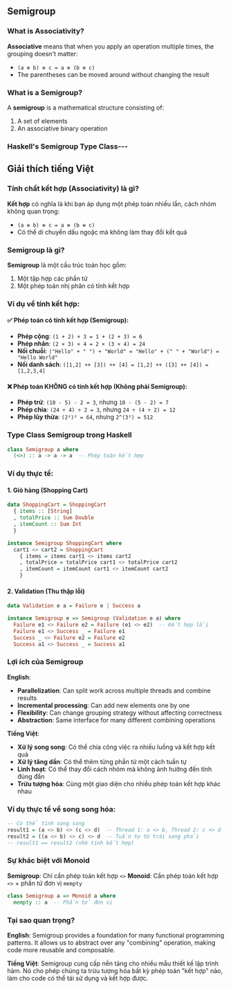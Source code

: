 ## Semigroup

### What is Associativity?
**Associative** means that when you apply an operation multiple times, the grouping doesn't matter:
- `(a ⊕ b) ⊕ c = a ⊕ (b ⊕ c)`
- The parentheses can be moved around without changing the result

### What is a Semigroup?
A **semigroup** is a mathematical structure consisting of:
1. A set of elements
2. An associative binary operation

### Haskell's Semigroup Type Class---

## Giải thích tiếng Việt

### Tính chất kết hợp (Associativity) là gì?
**Kết hợp** có nghĩa là khi bạn áp dụng một phép toán nhiều lần, cách nhóm không quan trọng:
- `(a ⊕ b) ⊕ c = a ⊕ (b ⊕ c)`
- Có thể di chuyển dấu ngoặc mà không làm thay đổi kết quả

### Semigroup là gì?
**Semigroup** là một cấu trúc toán học gồm:
1. Một tập hợp các phần tử
2. Một phép toán nhị phân có tính kết hợp

### Ví dụ về tính kết hợp:

#### ✅ Phép toán có tính kết hợp (Semigroup):
- **Phép cộng**: `(1 + 2) + 3 = 1 + (2 + 3) = 6`
- **Phép nhân**: `(2 × 3) × 4 = 2 × (3 × 4) = 24`
- **Nối chuỗi**: `("Hello" + " ") + "World" = "Hello" + (" " + "World") = "Hello World"`
- **Nối danh sách**: `([1,2] ++ [3]) ++ [4] = [1,2] ++ ([3] ++ [4]) = [1,2,3,4]`

#### ❌ Phép toán KHÔNG có tính kết hợp (Không phải Semigroup):
- **Phép trừ**: `(10 - 5) - 2 = 3`, nhưng `10 - (5 - 2) = 7`
- **Phép chia**: `(24 ÷ 4) ÷ 2 = 3`, nhưng `24 ÷ (4 ÷ 2) = 12`
- **Phép lũy thừa**: `(2³)² = 64`, nhưng `2^(3²) = 512`

### Type Class Semigroup trong Haskell

```haskell
class Semigroup a where
  (<>) :: a -> a -> a  -- Phép toán kết hợp
```

### Ví dụ thực tế:

#### 1. Giỏ hàng (Shopping Cart)
```haskell
data ShoppingCart = ShoppingCart
  { items :: [String]
  , totalPrice :: Sum Double
  , itemCount :: Sum Int
  }

instance Semigroup ShoppingCart where
  cart1 <> cart2 = ShoppingCart 
    { items = items cart1 <> items cart2
    , totalPrice = totalPrice cart1 <> totalPrice cart2
    , itemCount = itemCount cart1 <> itemCount cart2
    }
```

#### 2. Validation (Thu thập lỗi)
```haskell
data Validation e a = Failure e | Success a

instance Semigroup e => Semigroup (Validation e a) where
  Failure e1 <> Failure e2 = Failure (e1 <> e2)  -- Kết hợp lỗi
  Failure e1 <> Success _ = Failure e1
  Success _ <> Failure e2 = Failure e2
  Success a1 <> Success _ = Success a1
```

### Lợi ích của Semigroup

**English**:
- **Parallelization**: Can split work across multiple threads and combine results
- **Incremental processing**: Can add new elements one by one
- **Flexibility**: Can change grouping strategy without affecting correctness
- **Abstraction**: Same interface for many different combining operations

**Tiếng Việt**:
- **Xử lý song song**: Có thể chia công việc ra nhiều luồng và kết hợp kết quả
- **Xử lý tăng dần**: Có thể thêm từng phần tử một cách tuần tự
- **Linh hoạt**: Có thể thay đổi cách nhóm mà không ảnh hưởng đến tính đúng đắn
- **Trừu tượng hóa**: Cùng một giao diện cho nhiều phép toán kết hợp khác nhau

### Ví dụ thực tế về song song hóa:

```haskell
-- Có thể tính song song
result1 = (a <> b) <> (c <> d)  -- Thread 1: a <> b, Thread 2: c <> d
result2 = ((a <> b) <> c) <> d  -- Tuần tự từ trái sang phải
-- result1 == result2 (nhờ tính kết hợp)
```

### Sự khác biệt với Monoid

**Semigroup**: Chỉ cần phép toán kết hợp `<>`
**Monoid**: Cần phép toán kết hợp `<>` + phần tử đơn vị `mempty`

```haskell
class Semigroup a => Monoid a where
  mempty :: a  -- Phần tử đơn vị
```

### Tại sao quan trọng?

**English**: Semigroup provides a foundation for many functional programming patterns. It allows us to abstract over any "combining" operation, making code more reusable and composable.

**Tiếng Việt**: Semigroup cung cấp nền tảng cho nhiều mẫu thiết kế lập trình hàm. Nó cho phép chúng ta trừu tượng hóa bất kỳ phép toán "kết hợp" nào, làm cho code có thể tái sử dụng và kết hợp được.